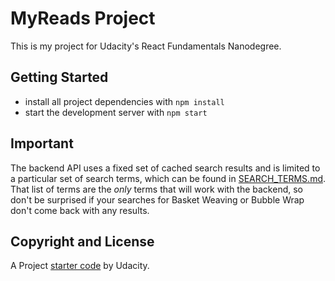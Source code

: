 # MyReads Project

This is my project for Udacity's React Fundamentals Nanodegree. 

## Getting Started

* install all project dependencies with `npm install`
* start the development server with `npm start`

## Important
The backend API uses a fixed set of cached search results and is limited to a particular set of search terms, which can be found in [SEARCH_TERMS.md](SEARCH_TERMS.md). That list of terms are the _only_ terms that will work with the backend, so don't be surprised if your searches for Basket Weaving or Bubble Wrap don't come back with any results.

## Copyright and License
A Project [starter code](https://github.com/udacity/reactnd-project-myreads-starter) by Udacity.
